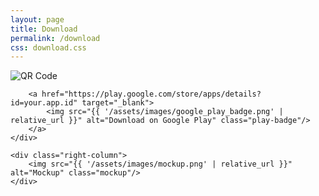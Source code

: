 ```yaml
---
layout: page
title: Download
permalink: /download
css: download.css
---
```


<div class="download-section">
    <div class="left-column">
        <img src="{{ '/assets/images/qr_code.png' | relative_url }}" alt="QR Code" class="qr-code"/>
        
        <a href="https://play.google.com/store/apps/details?id=your.app.id" target="_blank">
            <img src="{{ '/assets/images/google_play_badge.png' | relative_url }}" alt="Download on Google Play" class="play-badge"/>
        </a>
    </div>
    
    <div class="right-column">
        <img src="{{ '/assets/images/mockup.png' | relative_url }}" alt="Mockup" class="mockup"/>
    </div>
</div>
